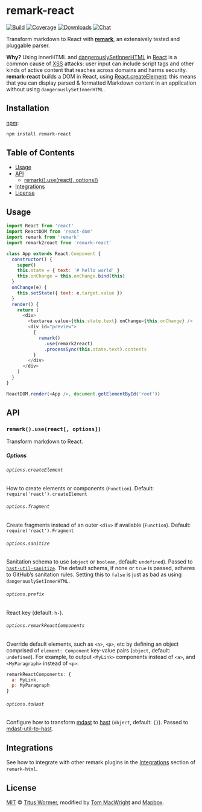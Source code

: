 # remark-react

[![Build][build-badge]][build]
[![Coverage][coverage-badge]][coverage]
[![Downloads][downloads-badge]][downloads]
[![Chat][chat-badge]][chat]

Transform markdown to React with **[remark][]**, an extensively tested and
pluggable parser.

**Why?**  Using innerHTML and [dangerouslySetInnerHTML][] in [React][] is a
common cause of [XSS][] attacks: user input can include script tags and other
kinds of active content that reaches across domains and harms security.
**remark-react** builds a DOM in React, using [React.createElement][h]: this
means that you can display parsed & formatted Markdown content in an
application without using `dangerouslySetInnerHTML`.

## Installation

[npm][]:

```bash
npm install remark-react
```

## Table of Contents

*   [Usage](#usage)
*   [API](#api)
    *   [remark().use(react\[, options\])](#remarkusereact-options)
*   [Integrations](#integrations)
*   [License](#license)

## Usage

```js
import React from 'react'
import ReactDOM from 'react-dom'
import remark from 'remark'
import remark2react from 'remark-react'

class App extends React.Component {
  constructor() {
    super()
    this.state = { text: '# hello world' }
    this.onChange = this.onChange.bind(this)
  }
  onChange(e) {
    this.setState({ text: e.target.value })
  }
  render() {
    return (
      <div>
        <textarea value={this.state.text} onChange={this.onChange} />
        <div id="preview">
          {
            remark()
              .use(remark2react)
              .processSync(this.state.text).contents
          }
        </div>
      </div>
    )
  }
}

ReactDOM.render(<App />, document.getElementById('root'))
```

## API

### `remark().use(react[, options])`

Transform markdown to React.

##### Options

###### `options.createElement`

How to create elements or components (`Function`).
Default: `require('react').createElement`

###### `options.fragment`

Create fragments instead of an outer `<div>` if available (`Function`).
Default: `require('react').Fragment`

###### `options.sanitize`

Sanitation schema to use (`object` or `boolean`, default: `undefined`).
Passed to [`hast-util-sanitize`][sanitize].
The default schema, if none or `true` is passed, adheres to GitHub’s
sanitation rules.
Setting this to `false` is just as bad as using `dangerouslySetInnerHTML`.

###### `options.prefix`

React key (default: `h-`).

###### `options.remarkReactComponents`

Override default elements, such as `<a>`, `<p>`, etc by defining an object
comprised of `element: Component` key-value pairs (`object`, default:
`undefined`).
For example, to output `<MyLink>` components instead of `<a>`, and
`<MyParagraph>` instead of `<p>`:

```javascript
remarkReactComponents: {
  a: MyLink,
  p: MyParagraph
}
```

###### `options.toHast`

Configure how to transform [mdast][] to [hast][] (`object`, default: `{}`).
Passed to [mdast-util-to-hast][to-hast].

## Integrations

See how to integrate with other remark plugins in the [Integrations][] section
of `remark-html`.

## License

[MIT][license] © [Titus Wormer][author], modified by [Tom MacWright][tom] and
[Mapbox][].

[build-badge]: https://img.shields.io/travis/mapbox/remark-react.svg

[build]: https://travis-ci.org/mapbox/remark-react

[coverage-badge]: https://img.shields.io/codecov/c/github/mapbox/remark-react.svg

[coverage]: https://codecov.io/github/mapbox/remark-react

[downloads-badge]: https://img.shields.io/npm/dm/remark-react.svg

[downloads]: https://www.npmjs.com/package/remark-react

[chat-badge]: https://img.shields.io/badge/join%20the%20community-on%20spectrum-7b16ff.svg

[chat]: https://spectrum.chat/unified/remark

[npm]: https://docs.npmjs.com/cli/install

[license]: license

[author]: https://wooorm.com

[tom]: https://macwright.org

[mdast]: https://github.com/syntax-tree/mdast

[hast]: https://github.com/syntax-tree/hast

[remark]: https://github.com/remarkjs/remark

[mapbox]: https://www.mapbox.com

[to-hast]: https://github.com/syntax-tree/mdast-util-to-hast#tohastnode-options

[react]: http://facebook.github.io/react/

[dangerouslysetinnerhtml]: https://reactjs.org/docs/dom-elements.html#dangerouslysetinnerhtml

[xss]: https://en.wikipedia.org/wiki/Cross-site_scripting

[h]: https://reactjs.org/docs/react-api.html#createelement

[sanitize]: https://github.com/syntax-tree/hast-util-sanitize

[integrations]: https://github.com/remarkjs/remark-html#integrations

